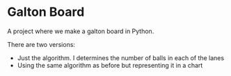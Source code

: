 # Galton Board

A project where we make a galton board in Python.

There are two versions:
- Just the algorithm. I determines the number of balls in each of the lanes
- Using the same algorithm as before but representing it in a chart